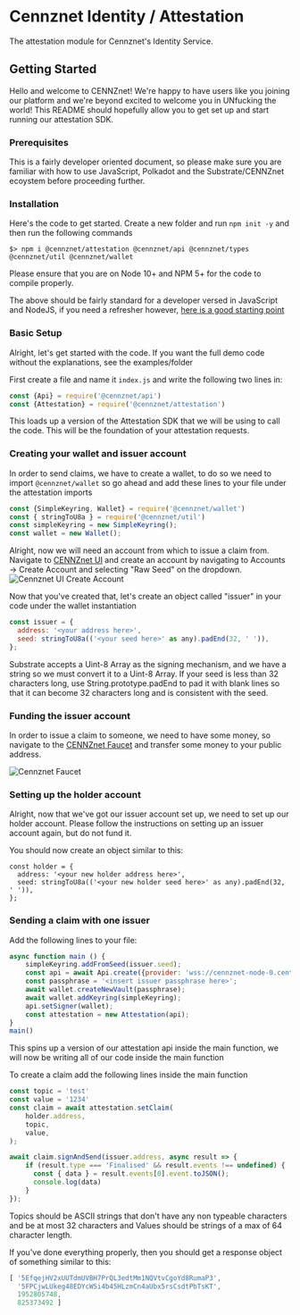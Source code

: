 # Cennznet Identity / Attestation

The attestation module for Cennznet's Identity Service.

## Getting Started

Hello and welcome to CENNZnet! We're happy to have users like you joining our platform and we're beyond excited to welcome you in UNfucking the world! This README should hopefully allow you to get set up and start running our attestation SDK.

### Prerequisites

This is a fairly developer oriented document, so please make sure you are familiar with how to use JavaScript, Polkadot and the Substrate/CENNZnet ecoystem before proceeding further.

### Installation

Here's the code to get started. 
Create a new folder and run `npm init -y` and then run the following commands
```
$> npm i @cennznet/attestation @cennznet/api @cennznet/types @cennznet/util @cennznet/wallet
```

Please ensure that you are on Node 10+ and NPM 5+ for the code to compile properly.

The above should be fairly standard for a developer versed in JavaScript and NodeJS, if you need a refresher however, [here is a good starting point](https://www.sitepoint.com/beginners-guide-node-package-manager/)

### Basic Setup 

Alright, let's get started with the code. If you want the full demo code without the explanations, see the examples/folder

First create a file and name it `index.js` and write the following two lines in:

```javascript
const {Api} = require('@cennznet/api')
const {Attestation} = require('@cennznet/attestation')
```

This loads up a version of the Attestation SDK that we will be using to call the code. This will be the foundation of your attestation requests.

### Creating your wallet and issuer account

In order to send claims, we have to create a wallet, to do so we need to import `@cennznet/wallet` so go ahead and add these lines to your file under the attestation imports

```javascript
const {SimpleKeyring, Wallet} = require('@cennznet/wallet')
const { stringToU8a } = require('@cennznet/util')
const simpleKeyring = new SimpleKeyring();
const wallet = new Wallet();
```

Alright, now we will need an account from which to issue a claim from. Navigate to [CENNZnet UI](https://cennznet-ui.centrality.me/#/explorer) and create an account by navigating to Accounts -> Create Account and selecting "Raw Seed" on  the dropdown.
![Cennznet UI Create Account](https://puu.sh/CSMAK/8b693a90ca.png)

Now that you've created that, let's create an object called "issuer" in your code under the wallet instantiation

```javascript
const issuer = {
  address: '<your address here>',
  seed: stringToU8a(('<your seed here>' as any).padEnd(32, ' ')),
};
```


Substrate accepts a Uint-8 Array as the signing mechanism, and we have a string so we must convert it to a Uint-8 Array. If your seed is less than 32 characters long, use String.prototype.padEnd to pad it with blank lines so that it can become 32 characters long and is consistent with the seed.

### Funding the issuer account 
In order to issue a claim to someone, we need to have some money, so navigate to the [CENNZnet Faucet](https://cennznet-faucet-ui.centrality.me) and transfer some money to your public address. 
     
![Cennznet Faucet](https://puu.sh/CSN2t/71b9886848.png)

### Setting up the holder account

Alright, now that we've got our issuer account set up, we need to set up our holder account.
Please follow the instructions on setting up an issuer account again, but do not fund it.

You should now create an object similar to this:

```
const holder = {
  address: '<your new holder address here>',
  seed: stringToU8a(('<your new holder seed here>' as any).padEnd(32, ' ')),
};
```

### Sending a claim with one issuer

Add the following lines to your file:

```javascript
async function main () {
    simpleKeyring.addFromSeed(issuer.seed);
    const api = await Api.create({provider: 'wss://cennznet-node-0.centrality.me:9944'});
    const passphrase = '<insert issuer passphrase here>';
    await wallet.createNewVault(passphrase);
    await wallet.addKeyring(simpleKeyring);
    api.setSigner(wallet);
    const attestation = new Attestation(api);
}
main()
```

This spins up a version of our attestation api inside the main function, we will now be writing all of our code inside the main function

To create a claim add the following lines inside the main function

```javascript
const topic = 'test'
const value = '1234'
const claim = await attestation.setClaim(
    holder.address,
    topic,
    value,
);

await claim.signAndSend(issuer.address, async result => {
    if (result.type === 'Finalised' && result.events !== undefined) {
      const { data } = result.events[0].event.toJSON();
      console.log(data)
    }
});
```
Topics should be ASCII strings that don't have any non typeable characters and be at most 32 characters and Values should be strings of a max of 64 character length.

If you've done everything properly, then you should get a response object of something similar to this:
```javascript
[ '5EfqejHV2xUUTdmUVBH7PrQL3edtMm1NQVtvCgoYd8RumaP3',
  '5FPCjwLUkeg48EDYcW5i4b45HLzmCn4aUbx5rsCsdtPbTsKT',
  1952805748,
  825373492 ]
```

